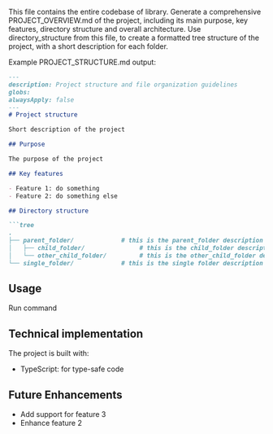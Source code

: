 This file contains the entire codebase of library. Generate a comprehensive PROJECT_OVERVIEW.md of the project, including its main purpose, key features, directory structure and overall architecture. Use directory_structure from this file, to create a formatted tree structure of the project, with a short description for each folder.

Example PROJECT_STRUCTURE.md output:

```markdown
---
description: Project structure and file organization guidelines
globs: 
alwaysApply: false
---
# Project structure

Short description of the project

## Purpose

The purpose of the project

## Key features

- Feature 1: do something
- Feature 2: do something else

## Directory structure

```tree
.
├── parent_folder/             # this is the parent_folder description
│   ├── child_folder/               # this is the child_folder description
│   └── other_child_folder/         # this is the other_child_folder description
└── single_folder/             # this is the single folder description
```

## Usage

Run command 

## Technical implementation

The project is built with:
- TypeScript: for type-safe code

## Future Enhancements

- Add support for feature 3
- Enhance feature 2
```